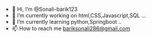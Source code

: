 - 👋 Hi, I’m @Sonali-barik123
- 👀 I’m currently working on html,CSS,Javascript,SQL ...
- 🌱 I’m currently learning  python,Springboot ..
- 📫 How to reach me bariksonali286@gmail.com

<!---
Sonali-barik123/Sonali-barik123 is a ✨ special ✨ repository because its `README.md` (this file) appears on your GitHub profile.
You can click the Preview link to take a look at your changes.
--->
